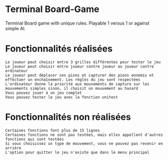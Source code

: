 # Terminal Board-Game
 Terminal Board game with unique rules.
 Playable 1 versus 1 or against simple AI.
 
 
# Fonctionnalités réalisées
	Le joueur peut choisir entre 3 grilles différentes pour tester le jeu
	Le joueur peut choisir entre joueur contre joueur ou joueur contre ordinateur
	Le joueur peut déplacer ses pions et capturer des pions ennemis et effectuer un enchaînement. Les règles du jeu sont respectées
	L'ordinateur donne la priorité aux mouvements de capture sur les mouvements simples sinon, il choisit un mouvement au hasard
	Vous pouvez jouer à un jeu complet
	Vous pouvez tester le jeu avec la fonction unitest
# Fonctionnalités non réalisées
	Certaines fonctions font plus de 15 lignes
	Certaines fonctions ne sont pas testées, mais elles appellent d'autres fonctions qui sont testées
	Si vous choisissez un type de mouvement, vous ne pouvez pas revenir en arrière
	L'option pour quitter le jeu n'existe que dans le menu principal
